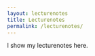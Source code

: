 ```yaml
---
layout: lecturenotes
title: Lecturenotes
permalink: /lecturenotes/
---
```


I show my lecturenotes here. 
